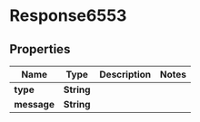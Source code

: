 
# Response6553

## Properties
Name | Type | Description | Notes
------------ | ------------- | ------------- | -------------
**type** | **String** |  | 
**message** | **String** |  | 



